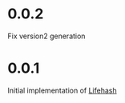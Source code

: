 # 0.0.2

Fix version2 generation

# 0.0.1

Initial implementation of [Lifehash](https://lifehash.info/)
